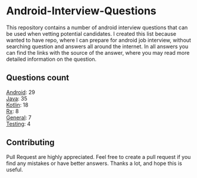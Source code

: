 # Android-Interview-Questions

This repository contains a number of android interview questions that can be used when vetting potential candidates. I created this list because wanted to have repo, where I can prepare for android job interview, without searching question and answers all around the internet. In all answers you can find the links with the source of the answer, where you may read more detailed information on the question.

## Questions count

[Android](https://github.com/Kirchhoff-/Android-Interview-Questions/tree/master/Android): 29  
[Java](https://github.com/Kirchhoff-/Android-Interview-Questions/tree/master/Java): 35  
[Kotlin](https://github.com/Kirchhoff-/Android-Interview-Questions/tree/master/Kotlin): 18  
[Rx](https://github.com/Kirchhoff-/Android-Interview-Questions/tree/master/Rx): 8  
[General](https://github.com/Kirchhoff-/Android-Interview-Questions/tree/master/General): 7  
[Testing](https://github.com/Kirchhoff-/Android-Interview-Questions/tree/master/Testing): 4


## Contributing
Pull Request are highly appreciated. Feel free to create a pull request if you find any mistakes or have better answers. Thanks a lot, and hope this is useful.
